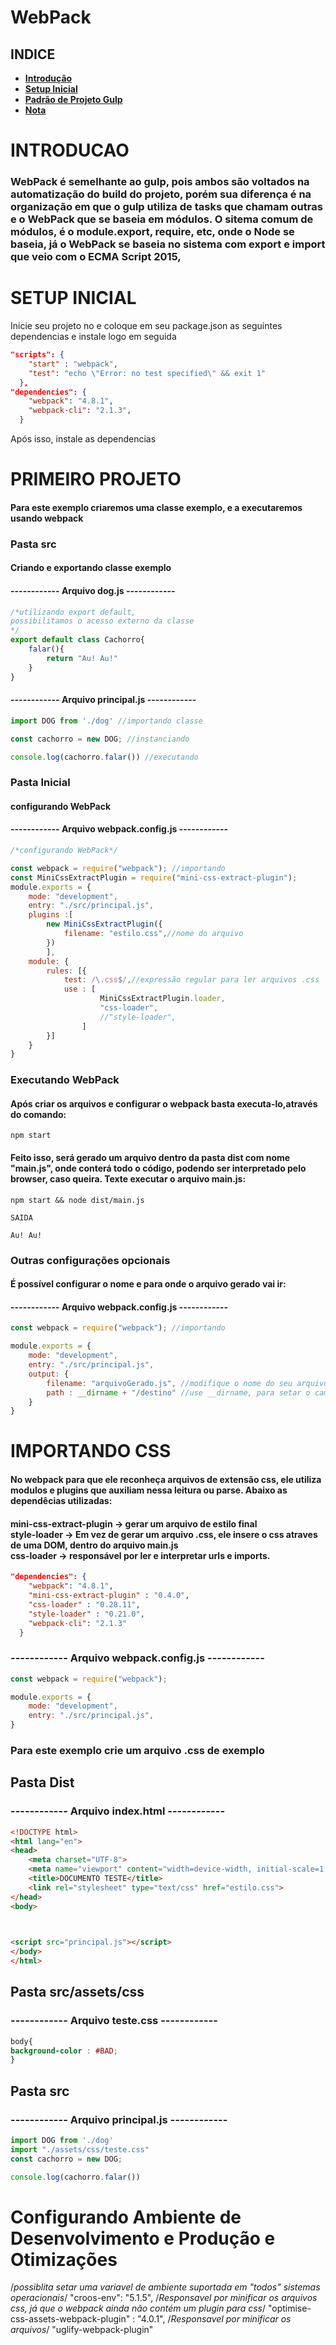 # WebPack

## INDICE 
- **[Introdução](#introducao)**
- **[Setup Inicial](#setup-inicial)**
- **[Padrão de Projeto Gulp](#padrão-de-projeto-gulp)**
- **[Nota](#nota)**



# INTRODUCAO


### WebPack é semelhante ao gulp, pois ambos são voltados na automatização do build do projeto, porém sua diferença é na organização em que o gulp utiliza de tasks que chamam outras e o WebPack que se baseia em módulos. O sitema comum de módulos, é o module.export, require, etc, onde o Node se baseia, já o WebPack se baseia no sistema com export e import que veio com o ECMA Script 2015, 



# SETUP INICIAL
Inicie seu projeto no e coloque em seu package.json as seguintes dependencias e instale logo em seguida
```json
"scripts": {
    "start" : "webpack",
    "test": "echo \"Error: no test specified\" && exit 1"
  },
"dependencies": {
    "webpack": "4.8.1",
    "webpack-cli": "2.1.3",
  }
```

Após isso, instale as dependencias


# PRIMEIRO PROJETO
                                        
#### Para este exemplo criaremos uma classe exemplo, e a executaremos usando webpack


### Pasta src

#### Criando e exportando classe exemplo
#### ------------ Arquivo dog.js ------------
```js
/*utilizando export default,
possibilitamos o acesso externo da classe
*/
export default class Cachorro{ 
	falar(){
		return "Au! Au!"
	}
} 
```

#### ------------ Arquivo principal.js ------------
```js
import DOG from './dog' //importando classe

const cachorro = new DOG; //instanciando

console.log(cachorro.falar()) //executando
```

### Pasta Inicial

#### configurando WebPack

#### ------------ Arquivo webpack.config.js ------------
```js
/*configurando WebPack*/

const webpack = require("webpack"); //importando
const MiniCssExtractPlugin = require("mini-css-extract-plugin");
module.exports = { 
	mode: "development", 
	entry: "./src/principal.js",
	plugins :[
		new MiniCssExtractPlugin({
			filename: "estilo.css",//nome do arquivo
		})
		],
	module: {
		rules: [{
			test: /\.css$/,//expressão regular para ler arquivos .css
			use : [
				    MiniCssExtractPlugin.loader,
				    "css-loader",
				    //"style-loader",
				]
		}]
	}
}
```


### Executando WebPack
#### Após criar os arquivos e configurar o webpack basta executa-lo,através do comando:

```terminal
npm start
```
#### Feito isso, será gerado um arquivo dentro da pasta dist com nome "main.js", onde conterá todo o código, podendo ser interpretado pelo browser, caso queira. Texte executar o arquivo main.js:

```terminal
npm start && node dist/main.js

SAIDA

Au! Au!
```


### Outras configurações opcionais
#### É possível configurar o nome e para onde o arquivo gerado vai ir:
#### ------------ Arquivo webpack.config.js ------------
```js
const webpack = require("webpack"); //importando

module.exports = {
	mode: "development", 
	entry: "./src/principal.js",
	output: {
		filename: "arquivoGerado.js", //modifique o nome do seu arquivo de saida
		path : __dirname + "/destino" //use __dirname, para setar o caminho da pasta atual, e adicione a pasta desejada
	}
}
```


# IMPORTANDO CSS
#### No webpack para que ele reconheça arquivos de extensão css, ele utiliza modulos e plugins que auxiliam nessa leitura ou parse. Abaixo as dependêcias utilizadas:
#### mini-css-extract-plugin -> gerar um arquivo de estilo final<br>style-loader -> Em vez de gerar um arquivo .css, ele insere o css atraves de uma DOM, dentro do arquivo main.js<br>css-loader -> responsável por ler e interpretar urls e imports.

```json
"dependencies": {
    "webpack": "4.8.1",
    "mini-css-extract-plugin" : "0.4.0",
    "css-loader" : "0.28.11",
    "style-loader" : "0.21.0",
    "webpack-cli": "2.1.3"
  }
```

### ------------ Arquivo webpack.config.js ------------
```js
const webpack = require("webpack"); 

module.exports = { 
	mode: "development", 
	entry: "./src/principal.js",
}
```

### Para este exemplo crie um arquivo .css de exemplo

## Pasta Dist

### ------------ Arquivo index.html ------------
```html
<!DOCTYPE html>
<html lang="en">
<head>
	<meta charset="UTF-8">
	<meta name="viewport" content="width=device-width, initial-scale=1.0">
	<title>DOCUMENTO TESTE</title>
	<link rel="stylesheet" type="text/css" href="estilo.css">
</head>
<body>
	


<script src="principal.js"></script>
</body>
</html>
```
## Pasta src/assets/css
### ------------ Arquivo teste.css ------------
```css
body{
background-color : #BAD;
}
```

## Pasta src
### ------------ Arquivo principal.js ------------
```js
import DOG from './dog' 
import "./assets/css/teste.css"
const cachorro = new DOG;

console.log(cachorro.falar()) 
```



# Configurando Ambiente de Desenvolvimento e Produção e Otimizações

/*possiblita setar uma variavel de ambiente suportada 
    em "todos" sistemas operacionais*/
    "croos-env": "5.1.5",
    /*Responsavel por minificar os arquivos css, já 
    que o webpack ainda não contém um plugin para css*/
    "optimise-css-assets-webpack-plugin" : "4.0.1",
    /*Responsavel por minificar os arquivos*/
    "uglify-webpack-plugin"
